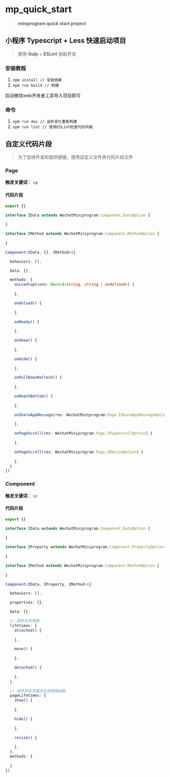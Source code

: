 # mp_quick_start
> **miniprogram quick start project**
## 小程序 Typescript + Less 快速启动项目

> 使用 **Gulp** + **ESLint** 协助开发

### 安装教程

1. `npm install // 安装依赖`
2. `npm run build // 构建`

启动微信web开发者工具导入项目即可

### 命令

1. `npm run dev // 监听变化重新构建`
2. `npm run lint // 使用ESLint检查代码风格`

## 自定义代码片段
> 为了加快开发和提供便捷，使用自定义文件夹代码片段文件
### Page
**触发关键词**： `cp`
#### 代码片段 
```Typescript
export {}

interface IData extends WechatMiniprogram.Component.DataOption {
  
}

interface IMethod extends WechatMiniprogram.Component.MethodOption {
  
}

Component<IData, {}, IMethod>({

  behaviors: [],

  data: {},

  methods: {
    onLoad(options: Record<string, string | undefined>) {
      
    },

    onUnload() {
      
    },

    onReady() {
      
    },

    onShow() {
      
    },

    onHide() {
      
    },

    onPullDownRefresh() {
      
    },

    onReachBottom() {
      
    },

    onShareAppMessage(res: WechatMiniprogram.Page.IShareAppMessageOption) {
      
    },

    onPageScroll(res: WechatMiniprogram.Page.IPageScrollOption) {
      
    },

    onPageScroll(res: WechatMiniprogram.Page.IResizeOption) {
      
    },
  }
})

```

### Component
**触发关键词**： `cc`
#### 代码片段 
```Typescript
export {}

interface IData extends WechatMiniprogram.Component.DataOption {
  
}

interface IProperty extends WechatMiniprogram.Component.PropertyOption{
  
}

interface IMethod extends WechatMiniprogram.Component.MethodOption {
  
}

Component<IData, IProperty, IMethod>({

  behaviors: [],

  properties: {},

  data: {},

  // 组件生命周期
  lifetimes: {
    attached() {
      
    },

    move() {
      
    },

    detached() {
      
    },
  },

  // 组件所在页面的生命周期函数
  pageLifetimes: {
    show() {
      
    },

    hide() {
      
    },

    resize() {
      
    },
  },
  methods: {
    
  }
})

```